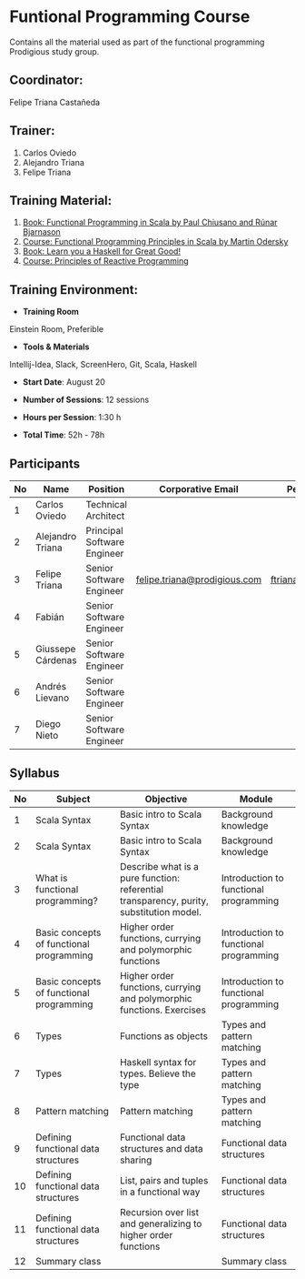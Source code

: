 
[1]: http://www.amazon.com/Functional-Programming-Scala-Paul-Chiusano/dp/1617290653/ref=sr_1_2?ie=UTF8&qid=1438618363&sr=8-2&keywords=functional+programming

[2]: https://www.coursera.org/course/progfun

[3]: http://learnyouahaskell.com/

[4]: http://aprendehaskell.es/

[5]: https://www.coursera.org/course/reactive


# Funtional Programming Course

Contains all the material used as part of the functional programming Prodigious study group.

## Coordinator: 

Felipe Triana Castañeda

## Trainer:  

1. Carlos Oviedo
2. Alejandro Triana
3. Felipe Triana

## Training Material:

1. [Book: Functional Programming in Scala by Paul Chiusano and Rúnar Bjarnason][1]
2. [Course: Functional Programming Principles in Scala by Martin Odersky][2]
3. [Book: Learn you a Haskell for Great Good!][3]
4. [Course: Principles of Reactive Programming][5]

## Training Environment:

- __Training Room__

Einstein Room, Preferible

- __Tools & Materials__

Intellij-Idea, Slack, ScreenHero, Git, Scala, Haskell

- __Start Date__:  August 20

- __Number of Sessions__: 12 sessions

- __Hours per Session__: 1:30 h

- __Total Time__: 52h - 78h

## Participants

| No | Name              | Position                    | Corporative Email            | Personal Email        | Twitter     |
|----|-------------------|-----------------------------|------------------------------|-----------------------|-------------|
| 1  | Carlos Oviedo     | Technical Architect         |                              |                       |             |
| 2  | Alejandro Triana  | Principal Software Engineer |                              |                       |             |
| 3  | Felipe Triana     | Senior Software Engineer    | felipe.triana@prodigious.com | ftrianakast@gmail.com | ftrianakast |
| 4  | Fabián            | Senior Software Engineer    |                              |                       |             |
| 5  | Giussepe Cárdenas | Senior Software Engineer    |                              |                       |             |
| 6  | Andrés Lievano    | Senior Software Engineer    |                              |                       |             |
| 7  | Diego Nieto       | Senior Software Engineer    |                              |                       |             |



## Syllabus

| No | Subject                                  | Objective                                                                                | Module                                 |
|----|------------------------------------------|------------------------------------------------------------------------------------------|----------------------------------------|
| 1  | Scala Syntax                             | Basic intro to Scala Syntax                                                              | Background knowledge                   |
| 2  | Scala Syntax                             | Basic intro to Scala Syntax                                                              | Background knowledge                   |
| 3  | What is functional programming?          | Describe what is a pure function: referential transparency, purity, substitution model.  | Introduction to functional programming |
| 4  | Basic concepts of functional programming | Higher order functions, currying and polymorphic functions                               | Introduction to functional programming |
| 5  | Basic concepts of functional programming | Higher order functions, currying and polymorphic functions. Exercises                    | Introduction to functional programming |
| 6  | Types                                    | Functions as objects                                                                     | Types and pattern matching             |
| 7  | Types                                    | Haskell syntax for types. Believe the type                                               | Types and pattern matching             |
| 8  | Pattern matching                         | Pattern matching                                                                         | Types and pattern matching             |
| 9  | Defining functional data structures      | Functional data structures and data sharing                                              | Functional data structures             |
| 10 | Defining functional data structures      | List, pairs and tuples in a functional way                                               | Functional data structures             |
| 11 | Defining functional data structures      | Recursion over list and generalizing to higher order functions                           | Functional data structures             |
| 12 | Summary class                            |                                                                                          | Summary class                          |
